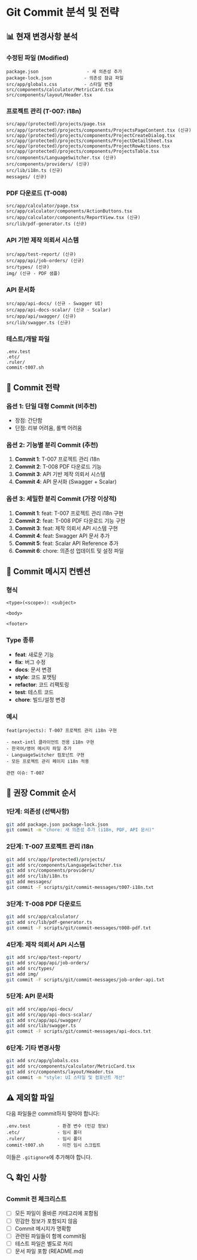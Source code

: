 # Git Commit 분석 및 전략

## 📊 현재 변경사항 분석

### 수정된 파일 (Modified)
```
package.json                  - 새 의존성 추가
package-lock.json            - 의존성 잠금 파일
src/app/globals.css          - 스타일 변경
src/components/calculator/MetricCard.tsx
src/components/layout/Header.tsx
```

### 프로젝트 관리 (T-007: i18n)
```
src/app/(protected)/projects/page.tsx
src/app/(protected)/projects/components/ProjectsPageContent.tsx (신규)
src/app/(protected)/projects/components/ProjectCreateDialog.tsx
src/app/(protected)/projects/components/ProjectDetailSheet.tsx
src/app/(protected)/projects/components/ProjectRowActions.tsx
src/app/(protected)/projects/components/ProjectsTable.tsx
src/components/LanguageSwitcher.tsx (신규)
src/components/providers/ (신규)
src/lib/i18n.ts (신규)
messages/ (신규)
```

### PDF 다운로드 (T-008)
```
src/app/calculator/page.tsx
src/app/calculator/components/ActionButtons.tsx
src/app/calculator/components/ReportView.tsx (신규)
src/lib/pdf-generator.ts (신규)
```

### API 기반 제작 의뢰서 시스템
```
src/app/test-report/ (신규)
src/app/api/job-orders/ (신규)
src/types/ (신규)
img/ (신규 - PDF 샘플)
```

### API 문서화
```
src/app/api-docs/ (신규 - Swagger UI)
src/app/api-docs-scalar/ (신규 - Scalar)
src/app/api/swagger/ (신규)
src/lib/swagger.ts (신규)
```

### 테스트/개발 파일
```
.env.test
.etc/
.ruler/
commit-t007.sh
```

## 🎯 Commit 전략

### 옵션 1: 단일 대형 Commit (비추천)
- 장점: 간단함
- 단점: 리뷰 어려움, 롤백 어려움

### 옵션 2: 기능별 분리 Commit (추천)
1. **Commit 1**: T-007 프로젝트 관리 i18n
2. **Commit 2**: T-008 PDF 다운로드 기능
3. **Commit 3**: API 기반 제작 의뢰서 시스템
4. **Commit 4**: API 문서화 (Swagger + Scalar)

### 옵션 3: 세밀한 분리 Commit (가장 이상적)
1. **Commit 1**: feat: T-007 프로젝트 관리 i18n 구현
2. **Commit 2**: feat: T-008 PDF 다운로드 기능 구현
3. **Commit 3**: feat: 제작 의뢰서 API 시스템 구현
4. **Commit 4**: feat: Swagger API 문서 추가
5. **Commit 5**: feat: Scalar API Reference 추가
6. **Commit 6**: chore: 의존성 업데이트 및 설정 파일

## 📝 Commit 메시지 컨벤션

### 형식
```
<type>(<scope>): <subject>

<body>

<footer>
```

### Type 종류
- **feat**: 새로운 기능
- **fix**: 버그 수정
- **docs**: 문서 변경
- **style**: 코드 포맷팅
- **refactor**: 코드 리팩토링
- **test**: 테스트 코드
- **chore**: 빌드/설정 변경

### 예시
```
feat(projects): T-007 프로젝트 관리 i18n 구현

- next-intl 클라이언트 전용 i18n 구현
- 한국어/영어 메시지 파일 추가
- LanguageSwitcher 컴포넌트 구현
- 모든 프로젝트 관리 페이지 i18n 적용

관련 이슈: T-007
```

## 🚀 권장 Commit 순서

### 1단계: 의존성 (선택사항)
```bash
git add package.json package-lock.json
git commit -m "chore: 새 의존성 추가 (i18n, PDF, API 문서)"
```

### 2단계: T-007 프로젝트 관리 i18n
```bash
git add src/app/(protected)/projects/
git add src/components/LanguageSwitcher.tsx
git add src/components/providers/
git add src/lib/i18n.ts
git add messages/
git commit -F scripts/git/commit-messages/t007-i18n.txt
```

### 3단계: T-008 PDF 다운로드
```bash
git add src/app/calculator/
git add src/lib/pdf-generator.ts
git commit -F scripts/git/commit-messages/t008-pdf.txt
```

### 4단계: 제작 의뢰서 API 시스템
```bash
git add src/app/test-report/
git add src/app/api/job-orders/
git add src/types/
git add img/
git commit -F scripts/git/commit-messages/job-order-api.txt
```

### 5단계: API 문서화
```bash
git add src/app/api-docs/
git add src/app/api-docs-scalar/
git add src/app/api/swagger/
git add src/lib/swagger.ts
git commit -F scripts/git/commit-messages/api-docs.txt
```

### 6단계: 기타 변경사항
```bash
git add src/app/globals.css
git add src/components/calculator/MetricCard.tsx
git add src/components/layout/Header.tsx
git commit -m "style: UI 스타일 및 컴포넌트 개선"
```

## ⚠️ 제외할 파일

다음 파일들은 commit하지 말아야 합니다:
```
.env.test          - 환경 변수 (민감 정보)
.etc/              - 임시 폴더
.ruler/            - 임시 폴더
commit-t007.sh     - 이전 임시 스크립트
```

이들은 `.gitignore`에 추가해야 합니다.

## 🔍 확인 사항

### Commit 전 체크리스트
- [ ] 모든 파일이 올바른 카테고리에 포함됨
- [ ] 민감한 정보가 포함되지 않음
- [ ] Commit 메시지가 명확함
- [ ] 관련된 파일들이 함께 commit됨
- [ ] 테스트 파일은 별도로 처리
- [ ] 문서 파일 포함 (README.md)

